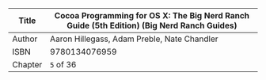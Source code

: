 Title  | Cocoa Programming for OS X: The Big Nerd Ranch Guide (5th Edition) (Big Nerd Ranch Guides)
-------|-------------------
Author | Aaron Hillegass, Adam Preble, Nate Chandler
ISBN   | 9780134076959
Chapter   | `5` of 36
